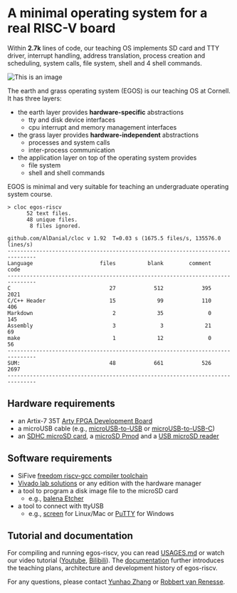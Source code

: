 # A minimal operating system for a real RISC-V board

Within **2.7k** lines of code, our teaching OS implements SD card and TTY driver, interrupt handling, address translation, process creation and scheduling, system calls, file system, shell and 4 shell commands.

![This is an image](https://dolobyte.net/print/egos-riscv.jpg)

The earth and grass operating system (EGOS) is our teaching OS at Cornell. It has three layers: 

* the earth layer provides **hardware-specific** abstractions
    * tty and disk device interfaces
    * cpu interrupt and memory management interfaces
* the grass layer provides **hardware-independent** abstractions
    * processes and system calls
    * inter-process communication
* the application layer on top of the operating system provides
    * file system
    * shell and shell commands

EGOS is minimal and very suitable for teaching an undergraduate operating system course.

```shell
> cloc egos-riscv
      52 text files.
      48 unique files.                              
       8 files ignored.

github.com/AlDanial/cloc v 1.92  T=0.03 s (1675.5 files/s, 135576.0 lines/s)
-------------------------------------------------------------------------------
Language                     files          blank        comment           code
-------------------------------------------------------------------------------
C                               27            512            395           2021
C/C++ Header                    15             99            110            406
Markdown                         2             35              0            145
Assembly                         3              3             21             69
make                             1             12              0             56
-------------------------------------------------------------------------------
SUM:                            48            661            526           2697
-------------------------------------------------------------------------------
```

## Hardware requirements
* an Artix-7 35T [Arty FPGA Development Board](https://digilent.com/shop/arty-a7-artix-7-fpga-development-board/)
* a microUSB cable (e.g., [microUSB-to-USB](https://www.amazon.com/CableCreation-Charging-Shielded-Charger-Compatible/dp/B07CKXQ9NB?ref_=ast_sto_dp&th=1&psc=1) or [microUSB-to-USB-C](https://www.amazon.com/dp/B0744BKDRD?psc=1&ref=ppx_yo2_dt_b_product_details))
* an [SDHC microSD card](https://www.amazon.com/dp/B073K14CVB?ref=ppx_yo2_dt_b_product_details&th=1), a [microSD Pmod](https://digilent.com/reference/pmod/pmodmicrosd/start?redirect=1) and a [USB microSD reader](https://www.amazon.com/dp/B07G5JV2B5?psc=1&ref=ppx_yo2_dt_b_product_details)

## Software requirements
* SiFive [freedom riscv-gcc compiler toolchain](https://github.com/sifive/freedom-tools/releases/tag/v2020.04.0-Toolchain.Only)
* [Vivado lab solutions](https://www.xilinx.com/support/download.html) or any edition with the hardware manager
* a tool to program a disk image file to the microSD card 
    * e.g., [balena Etcher](https://www.balena.io/etcher/)
* a tool to connect with ttyUSB
    * e.g., [screen](https://linux.die.net/man/1/screen) for Linux/Mac or [PuTTY](https://www.putty.org/) for Windows

## Tutorial and documentation

For compiling and running egos-riscv, you can read [USAGES.md](USAGES.md) or watch our video tutorial ([Youtube](), [Bilibili]()). 
The [documentation](../../../documentation) further introduces the teaching plans, architecture and development history of egos-riscv.

For any questions, please contact [Yunhao Zhang](https://dolobyte.net/) or [Robbert van Renesse](https://www.cs.cornell.edu/home/rvr/).
